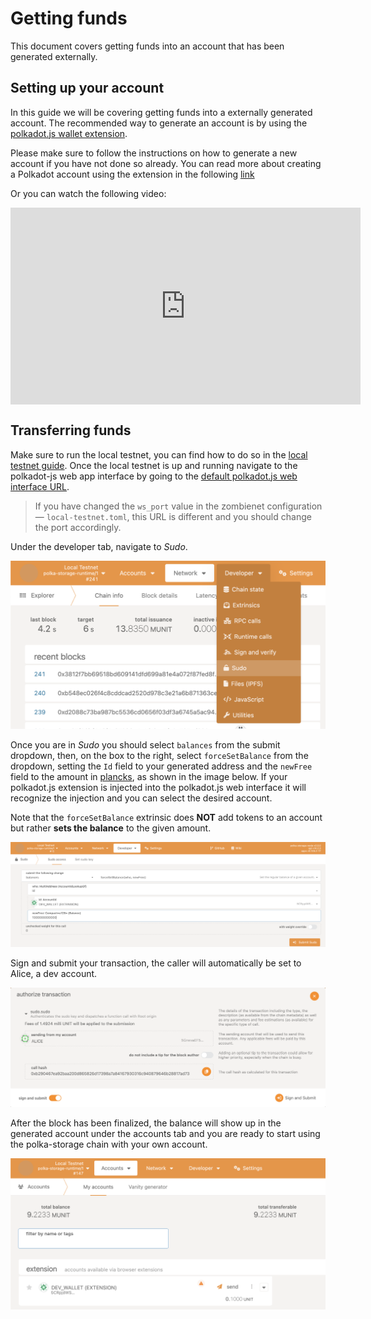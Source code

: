 # Getting funds

This document covers getting funds into an account that has been generated externally.

## Setting up your account

In this guide we will be covering getting funds into a externally generated account. The recommended way to generate an account is by using the [polkadot.js wallet extension](https://github.com/polkadot-js/extension).

Please make sure to follow the instructions on how to generate a new account if you have not done so already.
You can read more about creating a Polkadot account using the extension in the following [link](https://support.polkadot.network/support/solutions/articles/65000098878-how-to-create-a-dot-account#How-to-create-an-account-with-the-Polkadot-extension)

Or you can watch the following video:
<iframe
    style="display:block; margin-left:auto; margin-right:auto"
    width="560"
    height="315"
    src="https://www.youtube-nocookie.com/embed/DNU0p5G0Gqc?si=L_rsjH8zYDmNKVBB"
    title="YouTube video player"
    frameborder="0"
    allow="accelerometer; autoplay; clipboard-write; encrypted-media; gyroscope; picture-in-picture; web-share"
    referrerpolicy="strict-origin-when-cross-origin" allowfullscreen></iframe>

## Transferring funds

Make sure to run the local testnet, you can find how to do so in the [local testnet guide](index.md). Once the local testnet is up and running navigate to the polkadot-js web app interface by going to the [default polkadot.js web interface URL](https://polkadot.js.org/apps/?rpc=ws://127.0.0.1:42069).

> If you have changed the `ws_port` value in the zombienet configuration — `local-testnet.toml`,
> this URL is different and you should change the port accordingly.

Under the developer tab, navigate to *Sudo*.

![sudo selection](../../images/transfer-funds/developer-sudo.png)

Once you are in *Sudo* you should select `balances` from the submit dropdown, then, on the box to the right, select `forceSetBalance` from the dropdown,
setting the `Id` field to your generated address and the `newFree` field to the amount in [plancks](../../glossary.md#planck),
as shown in the image below.
If your polkadot.js extension is injected into the polkadot.js web interface it will recognize the injection and you can select the desired account.

<div class="warning">

Note that the `forceSetBalance` extrinsic does **NOT** add tokens to an account but rather **sets the balance** to the given amount.

</div>

![balance forceSetBalance](../../images/transfer-funds/force-set-balance.png)

Sign and submit your transaction, the caller will automatically be set to Alice, a dev account.

![sign and submit](../../images/transfer-funds/sign-and-submit.png)

After the block has been finalized, the balance will show up in the generated account under the accounts tab and you are ready to start using the polka-storage chain with your own account.

![account balance](../../images/transfer-funds/account-balance.png)

